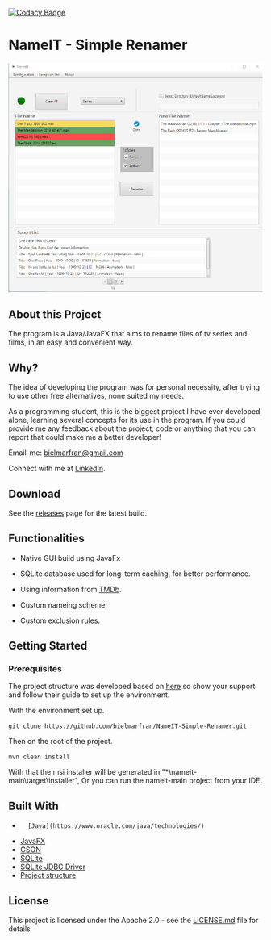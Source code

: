[![Codacy Badge](https://app.codacy.com/project/badge/Grade/2c488e3fe3ce450baacbe7684997c918)](https://www.codacy.com?utm_source=github.com&amp;utm_medium=referral&amp;utm_content=bielmarfran/NameIT-Simple-Renamer&amp;utm_campaign=Badge_Grade)
# NameIT - Simple Renamer

![screenshot of nameit](screenshots/nameit-main.png)

## About this Project

The program is a Java/JavaFX that aims to rename files of tv series and films, in an easy and convenient way.

## Why?

The idea of developing the program was for personal necessity, after trying to use other free alternatives, none suited my needs.

As a programming student, this is the biggest project I have ever developed alone, learning several concepts for its use in the program. 
If you could provide me any feedback about the project, code or anything that you can report that could make me a better developer!

Email-me: bielmarfran@gmail.com

Connect with me at [LinkedIn](https://www.linkedin.com/in/gabriel-martins-franzin-55206b12a/).

## Download

See the [releases](https://github.com/bielmarfran/NameIT-Simple-Renamer/releases) page for the latest build.

## Functionalities

- Native GUI build using JavaFx

- SQLite database used for long-term caching, for better performance.

- Using information from [TMDb]("https://www.themoviedb.org/").

- Custom nameing scheme.

- Custom exclusion rules.

## Getting Started

### Prerequisites

The project structure was developed based on [here](https://github.com/dlemmermann/JPackageScriptFX)
so show your support and follow their guide to set up the environment.

With the environment set up.

	git clone https://github.com/bielmarfran/NameIT-Simple-Renamer.git

Then  on the root of the project.

	mvn clean install

With that the msi installer will be generated in "*\nameit-main\target\installer",
Or you can run the nameit-main project from your IDE.

## Built With

- 		[Java](https://www.oracle.com/java/technologies/)   		 
- [JavaFX](https://openjfx.io/) 					  		 
- [GSON](https://github.com/google/gson)	 		  		 
- [SQLite](https://www.sqlite.org/index.html) 		  		 
- [SQLite JDBC Driver](https://github.com/xerial/sqlite-jdbc)
- [Project structure](https://github.com/dlemmermann/JPackageScriptFX)

## License

This project is licensed under the Apache 2.0 - see the [LICENSE.md](https://github.com/bielmarfran/NameIT-Simple-Renamer/blob/master/LICENSE) file for details